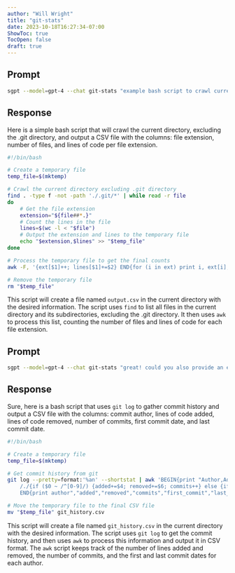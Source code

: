 ```yaml
---
author: "Will Wright"
title: "git-stats"
date: 2023-10-18T16:27:34-07:00
ShowToc: true
TocOpen: false
draft: true
---
```



## Prompt

```bash
sgpt --model=gpt-4 --chat git-stats "example bash script to crawl current directory and output a csv file. the columns should be file extension, number of files, and lines of code per file extension. exclude the git directory" | tee -a "$filepath"
```

## Response

Here is a simple bash script that will crawl the current directory, excluding the .git directory, and output a CSV file with the columns: file extension, number of files, and lines of code per file extension.

```bash
#!/bin/bash

# Create a temporary file
temp_file=$(mktemp)

# Crawl the current directory excluding .git directory
find . -type f -not -path './.git/*' | while read -r file
do
    # Get the file extension
    extension="${file##*.}"
    # Count the lines in the file
    lines=$(wc -l < "$file")
    # Output the extension and lines to the temporary file
    echo "$extension,$lines" >> "$temp_file"
done

# Process the temporary file to get the final counts
awk -F, '{ext[$1]++; lines[$1]+=$2} END{for (i in ext) print i, ext[i], lines[i]}' OFS=, "$temp_file" > output.csv

# Remove the temporary file
rm "$temp_file"
```

This script will create a file named `output.csv` in the current directory with the desired information. The script uses `find` to list all files in the current directory and its subdirectories, excluding the .git directory. It then uses `awk` to process this list, counting the number of files and lines of code for each file extension.
## Prompt

```bash
sgpt --model=gpt-4 --chat git-stats "great! could you also provide an exmaple script that aggregates the git commit history and outputs a csv file. the columns should be commit author, lines of code added, lines of code removed, number of commits, first commit date, and last commit date" | tee -a "$filepath"
```

## Response

Sure, here is a bash script that uses `git log` to gather commit history and output a CSV file with the columns: commit author, lines of code added, lines of code removed, number of commits, first commit date, and last commit date.

```bash
#!/bin/bash

# Create a temporary file
temp_file=$(mktemp)

# Get commit history from git
git log --pretty=format:'%an' --shortstat | awk 'BEGIN{print "Author,Added,Removed,Commits,First Commit,Last Commit"} \
    /./{if ($0 ~ /^[0-9]/) {added+=$4; removed+=$6; commits++} else {if (commits > 0) {print author","added","removed","commits","first_commit","last_commit}; author=$0; added=0; removed=0; commits=0; last_commit=first_commit; first_commit=strftime("%Y-%m-%d")}} \
    END{print author","added","removed","commits","first_commit","last_commit}' > "$temp_file"

# Move the temporary file to the final CSV file
mv "$temp_file" git_history.csv
```

This script will create a file named `git_history.csv` in the current directory with the desired information. The script uses `git log` to get the commit history, and then uses `awk` to process this information and output it in CSV format. The `awk` script keeps track of the number of lines added and removed, the number of commits, and the first and last commit dates for each author.
